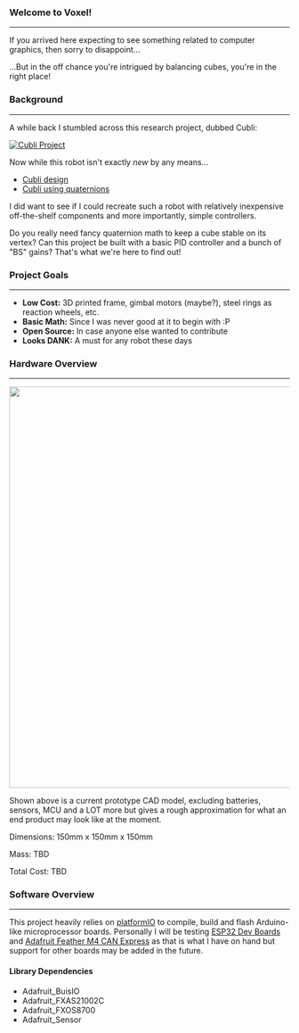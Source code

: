 ### Welcome to Voxel!
---

If you arrived here expecting to see something related to computer graphics, then sorry to disappoint...

...But in the off chance you're intrigued by balancing cubes, you're in the right place!

### Background
---
A while back I stumbled across this research project, dubbed Cubli:

[![Cubli Project](http://img.youtube.com/vi/n_6p-1J551Y/hqdefault.jpg)](https://www.youtube.com/watch?v=n_6p-1J551Y)

Now while this robot isn't exactly _new_ by any means...
* [Cubli design](https://www.wevolver.com/wevolver.staff/cubli#:~:text=The%20Cubli%20is%20a%20one,the%20Cubli%20to%20jump%20up)
* [Cubli using quaternions](https://ieeexplore.ieee.org/stamp/stamp.jsp?arnumber=9524577)

I did want to see if I could recreate such a robot with relatively inexpensive off-the-shelf components and more importantly, simple controllers.

Do you really need fancy quaternion math to keep a cube stable on its vertex? Can this project be built with a basic PID controller and a bunch of "BS" gains? That's what we're here to find out!

### Project Goals
---
* **Low Cost:** 3D printed frame, gimbal motors (maybe?), steel rings as reaction wheels, etc.
* **Basic Math:** Since I was never good at it to begin with :P
* **Open Source:** In case anyone else wanted to contribute
* **Looks DANK:** A must for any robot these days

### Hardware Overview
---
<img src=https://user-images.githubusercontent.com/15114673/165002022-69e958a0-5319-45f0-a082-ec386f60e09a.png width="698" height="720"/>

Shown above is a current prototype CAD model, excluding batteries, sensors, MCU and a LOT more but gives a rough approximation for what an end product may look like at the moment.

Dimensions: 150mm x 150mm x 150mm

Mass: TBD

Total Cost: TBD

### Software Overview
---
This project heavily relies on [platformIO](https://platformio.org/) to compile, build and flash Arduino-like microprocessor boards. Personally I will be testing [ESP32 Dev Boards](https://www.espressif.com/en/products/socs/esp32) and [Adafruit Feather M4 CAN Express](https://www.adafruit.com/product/4759) as that is what I have on hand but support for other boards may be added in the future.

#### Library Dependencies
* Adafruit_BuisIO
* Adafruit_FXAS21002C
* Adafruit_FXOS8700
* Adafruit_Sensor
